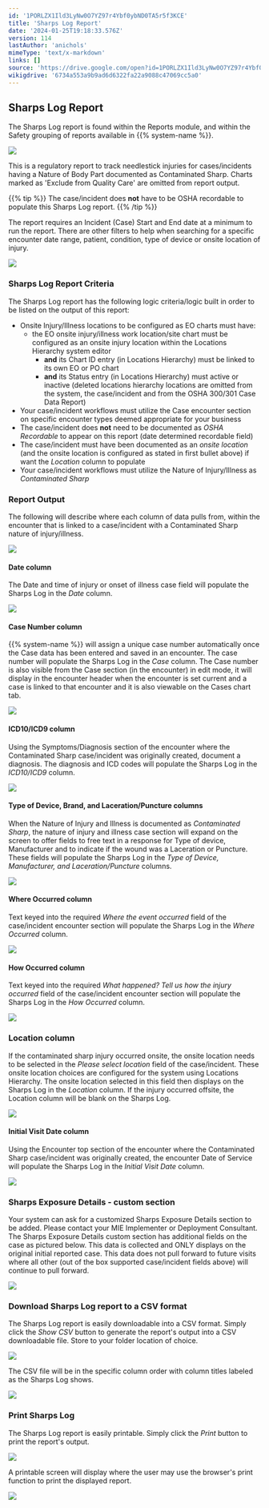 ```yaml
---
id: '1PORLZX1Ild3LyNw0O7YZ97r4Ybf0ybND0TA5r5f3KCE'
title: 'Sharps Log Report'
date: '2024-01-25T19:18:33.576Z'
version: 114
lastAuthor: 'anichols'
mimeType: 'text/x-markdown'
links: []
source: 'https://drive.google.com/open?id=1PORLZX1Ild3LyNw0O7YZ97r4Ybf0ybND0TA5r5f3KCE'
wikigdrive: '6734a553a9b9ad6d6322fa22a9088c47069cc5a0'
---
```

## Sharps Log Report

The Sharps Log report is found within the Reports module, and within the Safety grouping of reports available in {{% system-name %}}.

![](../sharps-log-report.assets/46ccf93b18dd7d0c582ed235f1cd1b2c.png)

This is a regulatory report to track needlestick injuries for cases/incidents having a Nature of Body Part documented as Contaminated Sharp.  Charts marked as 'Exclude from Quality Care' are omitted from report output.

{{% tip %}}
The case/incident does **not** have to be OSHA recordable to populate this Sharps Log report.
{{% /tip %}}

The report requires an Incident (Case) Start and End date at a minimum to run the report. There are other filters to help when searching for a specific encounter date range, patient, condition, type of device or onsite location of injury.

![](../sharps-log-report.assets/91ca4f6ca1f303715dfa262e11066266.png)

### Sharps Log Report Criteria

The Sharps Log report has the following logic criteria/logic built in order to be listed on the output of this report:

* Onsite Injury/Illness locations to be configured as EO charts must have:
    * the EO onsite injury/illness work location/site chart must be configured as an onsite injury location within the Locations Hierarchy system editor
        * <strong>and</strong> its Chart ID entry (in Locations Hierarchy) must be linked to its own EO or PO chart
        * <strong>and</strong> its Status entry (in Locations Hierarchy) must active or inactive (deleted locations hierarchy locations are omitted from the system, the case/incident and from the OSHA 300/301 Case Data Report)
* Your case/incident workflows must utilize the Case encounter section on specific encounter types deemed appropriate for your business
* The case/incident does <strong>not</strong> need to be documented as <em>OSHA Recordable</em> to appear on this report (date determined recordable field)
* The case/incident must have been documented as an <em>onsite location</em> (and the onsite location is configured as stated in first bullet above) if want the <em>Location</em> column to populate
* Your case/incident workflows must utilize the Nature of Injury/Illness as <em>Contaminated Sharp</em>

### Report Output

The following will describe where each column of data pulls from, within the encounter that is linked to a case/incident with a Contaminated Sharp nature of injury/illness.

![](../sharps-log-report.assets/4f795c661e75441678e42791419fa157.png)

#### Date column

The Date and time of injury or onset of illness case field will populate the Sharps Log in the *Date* column.

![](../sharps-log-report.assets/e8c4c09e6a5e77f2c76784f497399cc5.png)

#### Case Number column

{{% system-name %}} will assign a unique case number automatically once the Case data has been entered and saved in an encounter. The case number will populate the Sharps Log in the *Case* column.  The Case number is also visible from the Case section (in the encounter) in edit mode, it will display in the encounter header when the encounter is set current and a case is linked to that encounter and it is also viewable on the Cases chart tab.

![](../sharps-log-report.assets/6e8bd0942f5f5857434b95316092b898.png)

#### ICD10/ICD9 column

Using the Symptoms/Diagnosis section of the encounter where the Contaminated Sharp case/incident was originally created, document a diagnosis.  The diagnosis and ICD codes will populate the Sharps Log in the *ICD10/ICD9* column.

![](../sharps-log-report.assets/121a05dc3785e1f745f8c0565c828285.png)

#### Type of Device, Brand, and Laceration/Puncture columns

When the Nature of Injury and Illness is documented as *Contaminated Sharp*, the nature of injury and illness case section will expand on the screen to offer fields to free text in a response for Type of device, Manufacturer and to indicate if the wound was a Laceration or Puncture. These fields will populate the Sharps Log in the *Type of Device, Manufacturer, and Laceration/Puncture* columns.

![](../sharps-log-report.assets/0ef9f336dd93fa5b5f70be2da6e5ab7f.png)

#### Where Occurred column

Text keyed into the required *Where the event occurred* field of the case/incident encounter section will populate the Sharps Log in the *Where Occurred* column.

![](../sharps-log-report.assets/3febc32543e867b826098bb9c6ae4581.png)

#### How Occurred column

Text keyed into the required *What happened? Tell us how the injury occurred* field of the case/incident encounter section will populate the Sharps Log in the *How Occurred* column.

![](../sharps-log-report.assets/5d7a947142f6e8b850c7e5d7fc1bb94d.png)

### Location column

If the contaminated sharp injury occurred onsite, the onsite location needs to be selected in the *Please select location* field of the case/incident.  These onsite location choices are configured for the system using Locations Hierarchy.  The onsite location selected in this field then displays on the Sharps Log in the *Location* column.  If the injury occurred offsite, the Location column will be blank on the Sharps Log.

![](../sharps-log-report.assets/6580dac3b2a62120ed16ca4efc1a445f.png)

#### Initial Visit Date column

Using the Encounter top section of the encounter where the Contaminated Sharp case/incident was originally created, the encounter Date of Service will populate the Sharps Log in the *Initial Visit Date* column.

![](../sharps-log-report.assets/de5e52e12584d3ab34971e2339270315.png)

### Sharps Exposure Details - custom section

Your system can ask for a customized Sharps Exposure Details section to be added.  Please contact your MIE Implementer or Deployment Consultant.  The Sharps Exposure Details custom section has additional fields on the case as pictured below. This data is collected and ONLY displays on the original initial reported case. This data does not pull forward to future visits where all other (out of the box supported case/incident fields above) will continue to pull forward.

![](../sharps-log-report.assets/1635ebe060d49d3fa5d3834997905d75.png)

### Download Sharps Log report to a CSV format

The Sharps Log report is easily downloadable into a CSV format.  Simply click the *Show CSV* button to generate the report's output into a CSV downloadable file.  Store to your folder location of choice.

![](../sharps-log-report.assets/3ca44e4e9f63d5ea6a37b087808df12e.png)

The CSV file will be in the specific column order with column titles labeled as the Sharps Log shows.

![](../sharps-log-report.assets/f8aca1941b4e39eecd2c2ab423c7594a.png)

### Print Sharps Log

The Sharps Log report is easily printable. Simply click the *Print* button to print the report's output.

![](../sharps-log-report.assets/48632aa3d36571ec5f8d3f4d29ce337c.png)

A printable screen will display where the user may use the browser's print function to print the displayed report.

![](../sharps-log-report.assets/1f78605cd704c0d8df2adef2fe953386.png)
